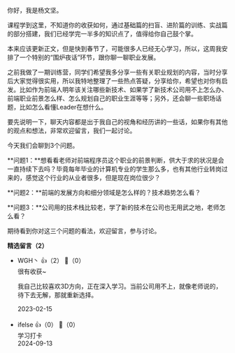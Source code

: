 你好，我是杨文坚。

课程学到这里，不知道你的收获如何，通过基础篇的扫盲、进阶篇的训练、实战篇的部分搭建，我们已经学完一半多的知识点了，值得给你自己鼓个掌。

本来应该更新正文，但是快到春节了，可能很多人已经无心学习，所以，这周我安排了一个特别的“围炉夜话”环节，跟你聊一聊职业发展。

之前我做了一期训练营，同学们希望我多分享一些有关职业规划的内容，当时分享后大家觉得很实用，所以我特地整理了一些热点答疑，分享给你，希望也对你有启发。比如作为前端人明年该关注哪些新技术、如果学了新技术公司用不上怎么办、前端职业前景怎么样、怎么规划自己的职业生涯等等；另外，还会聊一些职场话题，比如怎么看懂Leader在想什么。

要先说明⼀下，聊天内容都是出于我自己的视⻆和经历讲的一些话，如果你有其他的观点和想法，非常欢迎留言，我们一起讨论。

今天我们会聊到3个问题。

**问题1：**想看看老师对前端程序员这个职业的前景判断，供大于求的状况是会一直持续下去吗？毕竟每年毕业的计算机专业的学生那么多，也有其他行业转岗过来的，感觉这个行业的从业者很多，但是现在岗位很少？

**问题2：**前端的发展方向和细分领域是怎么样的？技术趋势怎么看？

**问题3：**公司用的技术栈比较老，学了新的技术在公司也无用武之地，老师怎么看？

期待看到你对这三个问题的看法，欢迎留言，参与讨论。
<div><strong>精选留言（2）</strong></div><ul>
<li><span>WGH丶</span> 👍（2） 💬（0）<div>很有收获~

我自己比较喜欢3D方向，正在深入学习。当前公司用不上，就像老师说的，待下去无解，那就重新选择。</div>2023-02-15</li><br/><li><span>ifelse</span> 👍（0） 💬（0）<div>学习打卡</div>2024-09-13</li><br/>
</ul>